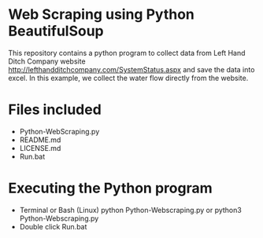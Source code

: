 # Web Scraping using Python BeautifulSoup
This repository contains a python program to collect data from Left Hand Ditch Company website http://lefthandditchcompany.com/SystemStatus.aspx and save the data into excel. 
In this example, we collect the water flow directly from the website. 

# Files included
- Python-WebScraping.py
- README.md
- LICENSE.md
- Run.bat

# Executing the Python program
- Terminal or Bash (Linux) python Python-Webscraping.py or python3 Python-Webscraping.py 
- Double click Run.bat
